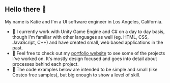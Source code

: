 ## Hello there 👋
My name is Katie and I'm a UI software engineer in Los Angeles, California.

- :star2: I currently work with Unity Game Engine and C# on a day to day basis, though I'm familiar with other languages as well (eg. HTML, CSS, JavaScript, C++) and have created small, web based applications in the past.
- :star2: Feel free to check out my [portfolio website](https://www.katiepustolski.com/) to see some of the projects I've worked on. It's mostly design focused and goes into detail about processes behind each project.
- :star2: The code examples below are intended to be simple and small (like Costco free samples), but big enough to show a level of skill.

<!---
moose15/moose15 is a ✨ special ✨ repository because its `README.md` (this file) appears on your GitHub profile.
You can click the Preview link to take a look at your changes.
--->
